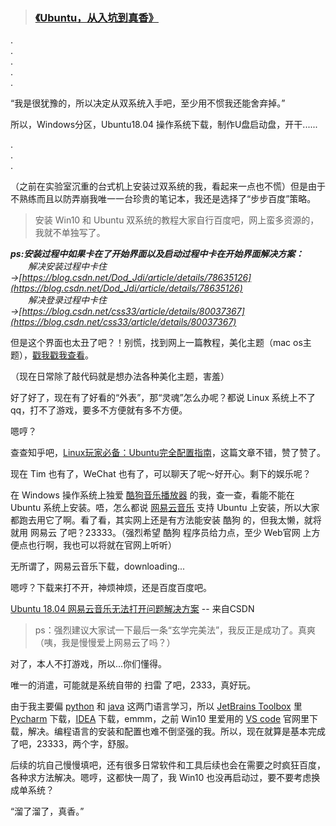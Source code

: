 > <h3><a href="#welcome">《Ubuntu，从入坑到真香》</a></h3>

.<br>.<br>.<br>.<br>.<br>

“我是很犹豫的，所以决定从双系统入手吧，至少用不惯我还能舍弃掉。”

所以，Windows分区，Ubuntu18.04 操作系统下载，制作U盘启动盘，开干......

.<br>.<br>.<br>


（之前在实验室沉重的台式机上安装过双系统的我，看起来一点也不慌）但是由于不熟练而且以防弄崩我唯一一台珍贵的笔记本，我还是选择了“步步百度”策略。

> 安装 Win10 和 Ubuntu 双系统的教程大家自行百度吧，网上蛮多资源的，我就不单独写了。

***ps:安装过程中如果卡在了开始界面以及启动过程中卡在开始界面解决方案：**<br>
&emsp;&emsp;解决安装过程中卡住→[https://blog.csdn.net/Dod_Jdi/article/details/78635126](https://blog.csdn.net/Dod_Jdi/article/details/78635126)<br>
&emsp;&emsp;解决登录过程中卡住→[https://blog.csdn.net/css33/article/details/80037367](https://blog.csdn.net/css33/article/details/80037367)*

但是这个界面也太丑了吧？！别慌，找到网上一篇教程，美化主题（mac os主题），[戳我戳我查看](https://www.cnblogs.com/feipeng8848/p/8970556.html)。

（现在日常除了敲代码就是想办法各种美化主题，害羞）

好了好了，现在有了好看的“外表”，那“灵魂”怎么办呢？都说 Linux 系统上不了qq，打不了游戏，要多不方便就有多不方便。

嗯哼？

查查知乎吧，[Linux玩家必备：Ubuntu完全配置指南](https://zhuanlan.zhihu.com/p/56253982)，这篇文章不错，赞了赞了。

现在 Tim 也有了，WeChat 也有了，可以聊天了呢～好开心。剩下的娱乐呢？

在 Windows 操作系统上独爱 [酷狗音乐播放器](#welcome) 的我，查一查，看能不能在 Ubuntu 系统上安装。唔，怎么都说 [网易云音乐](#welcome) 支持 Ubuntu 上安装，所以大家都跑去用它了啊。看了看，其实网上还是有方法能安装 酷狗 的，但我太懒，就将就用 网易云 了吧？23333。（强烈希望 酷狗 程序员给力点，至少 Web官网 上方便点也行啊，我也可以将就在官网上听听）

无所谓了，网易云音乐下载，downloading...

嗯哼？下载来打不开，神烦神烦，还是百度百度吧。

[Ubuntu 18.04 网易云音乐无法打开问题解决方案](https://blog.csdn.net/Csdoker/article/details/80462163) -- 来自CSDN
> ps：强烈建议大家试一下最后一条“玄学完美法”，我反正是成功了。真爽（咦，我是慢慢爱上网易云了吗？）

对了，本人不打游戏，所以...你们懂得。

唯一的消遣，可能就是系统自带的 扫雷 了吧，2333，真好玩。

由于我主要偏 [python](#welcome) 和 [java](#welcome) 这两门语言学习，所以 [JetBrains Toolbox](#welcome) 里 [Pycharm](#welcome) 下载，[IDEA](#welcome) 下载，emmm，之前 Win10 里爱用的 [VS code](#welcome) 官网里下载，解决。编程语言的安装和配置也难不倒坚强的我。所以，现在就算是基本完成了吧，23333，两个字，舒服。

后续的坑自己慢慢填吧，还有很多日常软件和工具后续也会在需要之时疯狂百度，各种求方法解决。嗯哼，这都快一周了，我 Win10 也没再启动过，要不要考虑换成单系统？

“溜了溜了，真香。”
